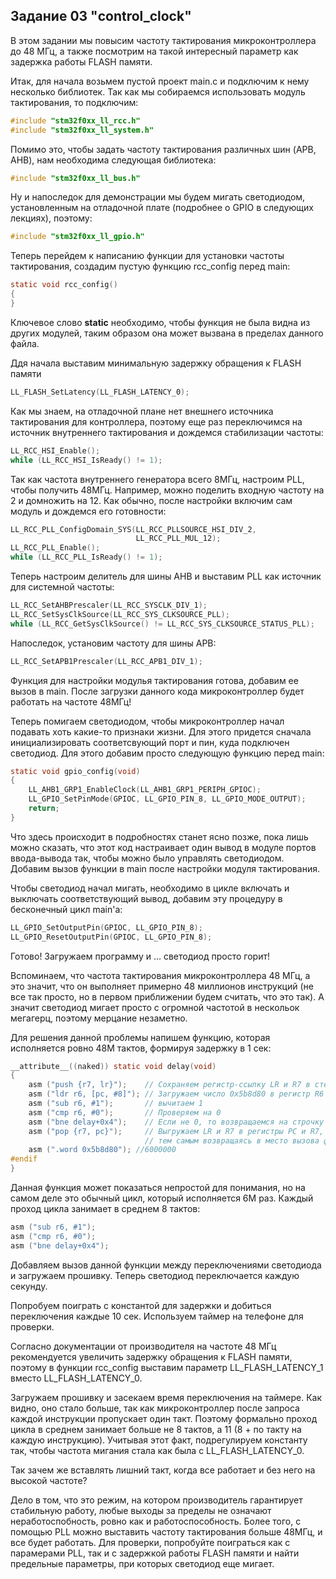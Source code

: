 ## Задание 03 "control_clock"

В этом задании мы повысим частоту тактирования микроконтроллера до 48 МГц, а также посмотрим на такой интересный параметр 
как задержка работы FLASH памяти.

Итак, для начала возьмем пустой проект main.c и подключим к нему несколько библиотек. Так как мы собираемся использовать модуль тактирования, то подключим:

```c
#include "stm32f0xx_ll_rcc.h"
#include "stm32f0xx_ll_system.h"
```

Помимо это, чтобы задать частоту тактирования различных шин (APB, AHB), нам необходима следующая библиотека:

```c
#include "stm32f0xx_ll_bus.h"
```

Ну и напоследок для демонстрации мы будем мигать светодиодом, установленным на отладочной плате (подробнее о GPIO в следующих лекциях), поэтому:

```c
#include "stm32f0xx_ll_gpio.h"
```

Теперь перейдем к написанию функции для установки частоты тактирования, создадим пустую функцию rcc_config перед main:

```c
static void rcc_config()
{
}
```

Ключевое слово **static** необходимо, чтобы функция не была видна из других модулей, таким образом она может вызвана в пределах данного файла.

Ддя начала выставим минимальную задержку обращения к FLASH памяти
```c
LL_FLASH_SetLatency(LL_FLASH_LATENCY_0);
```

Как мы знаем, на отладочной плане нет внешнего источника тактирования для контроллера, поэтому еще раз переключимся на источник внутреннего тактирования и дождемся стабилизации частоты:

```c
LL_RCC_HSI_Enable();
while (LL_RCC_HSI_IsReady() != 1);
```

Так как частота внутреннего генератора всего 8МГц, настроим PLL, чтобы получить 48МГц. Например, можно поделить входную частоту на 2 и домножить на 12. Как обычно, после настройки включим сам модуль и дождемся его готовности:

```c
LL_RCC_PLL_ConfigDomain_SYS(LL_RCC_PLLSOURCE_HSI_DIV_2,
                            LL_RCC_PLL_MUL_12);
LL_RCC_PLL_Enable();
while (LL_RCC_PLL_IsReady() != 1);
```

Теперь настроим делитель для шины AHB и выставим PLL как источник для системной частоты:

```c
LL_RCC_SetAHBPrescaler(LL_RCC_SYSCLK_DIV_1);
LL_RCC_SetSysClkSource(LL_RCC_SYS_CLKSOURCE_PLL);
while (LL_RCC_GetSysClkSource() != LL_RCC_SYS_CLKSOURCE_STATUS_PLL);
```

Напоследок, установим частоту для шины APB:

```c
LL_RCC_SetAPB1Prescaler(LL_RCC_APB1_DIV_1);
```

Функция для настройки модулья тактирования готова, добавим ее вызов в main. После загрузки данного кода микроконтроллер будет работать на частоте 48МГц!

Теперь помигаем светодиодом, чтобы микроконтроллер начал подавать хоть какие-то признаки жизни. Для этого придется сначала инициализировать соответсвующий порт и пин, куда подключен светодиод. Для этого добавим просто следующую функцию перед main:

```c
static void gpio_config(void)
{
    LL_AHB1_GRP1_EnableClock(LL_AHB1_GRP1_PERIPH_GPIOC);
    LL_GPIO_SetPinMode(GPIOC, LL_GPIO_PIN_8, LL_GPIO_MODE_OUTPUT);
    return;
}
```

Что здесь происходит в подробностях станет ясно позже, пока лишь можно сказать, что этот код настраивает один вывод в модуле портов ввода-вывода так, чтобы можно было управлять светодиодом. Добавим вызов функции в main после настройки модуля тактирования.

Чтобы светодиод начал мигать, необходимо в цикле включать и выключать соответствующий вывод, добавим эту процедуру в бесконечный цикл main'а:

```c
LL_GPIO_SetOutputPin(GPIOC, LL_GPIO_PIN_8);
LL_GPIO_ResetOutputPin(GPIOC, LL_GPIO_PIN_8);
```

Готово! Загружаем программу и ... светодиод просто горит!

Вспоминаем, что частота тактирования микроконтроллера 48 МГц, а это значит, что он выполняет примерно 48 миллионов инструкций (не все так просто, но в первом приближении будем считать, что это так). А значит светодиод мигает просто с огромной частотой в нескольок мегагерц, поэтому мерцание незаметно.

Для решения данной проблемы напишем функцию, которая исполняется ровно 48М тактов, формируя задержку в 1 сек:

```c
__attribute__((naked)) static void delay(void)
{
    asm ("push {r7, lr}");    // Сохраняем регистр-ссылку LR и R7 в стек (чтобы вернуться обратно)
    asm ("ldr r6, [pc, #8]"); // Загружаем число 0x5b8d80 в регистр R6
    asm ("sub r6, #1");       // вычитаем 1
    asm ("cmp r6, #0");       // Проверяем на 0
    asm ("bne delay+0x4");    // Если не 0, то возвращаемся на строчку 3
    asm ("pop {r7, pc}");     // Выгружаем LR и R7 в регистры PC и R7,
                              // тем самым возвращаясь в место вызова функции
    asm (".word 0x5b8d80"); //6000000
#endif
}
```

Данная функция может показаться непростой для понимания, но на самом деле это обычный цикл, который исполняется 6М раз. Каждый проход цикла занимает в среднем 8 тактов:

```c
asm ("sub r6, #1");
asm ("cmp r6, #0");
asm ("bne delay+0x4");
```

Добавляем вызов данной функции между переключениями светодиода и загружаем прошивку. Теперь светодиод переключается каждую секунду.

Попробуем поиграть с константой для задержки и добиться переключения каждые 10 сек. Используем таймер на телефоне для проверки.

Согласно документации от производителя на частоте 48 МГц рекомендуется увеличить задержку обращения к FLASH памяти, поэтому в функции rcc_config выставим параметр LL_FLASH_LATENCY_1 вместо LL_FLASH_LATENCY_0.

Загружаем прошивку и засекаем время переключения на таймере. Как видно, оно стало больше, так как микроконтроллер после запроса каждой инструкции пропускает один такт. Поэтому формально проход цикла в среднем занимает больше не 8 тактов, а 11 (8 + по такту на каждую инструкцию). Учитывая этот факт, подрегулируем константу так, чтобы частота мигания стала как была с LL_FLASH_LATENCY_0.

Так зачем же вставлять лишний такт, когда все работает и без него на высокой частоте?

Дело в том, что это режим, на котором производитель гарантирует стабильную работу, любые выходы за пределы не означают неработоспобность, ровно как и работоспособность. Более того, с помощью PLL можно выставить частоту тактирования больше 48МГц, и все будет работать. Для проверки, попробуйте поиграться как с парамерами PLL, так и с задержкой работы FLASH памяти и найти предельные параметры, при которых светодиод еще мигает.
